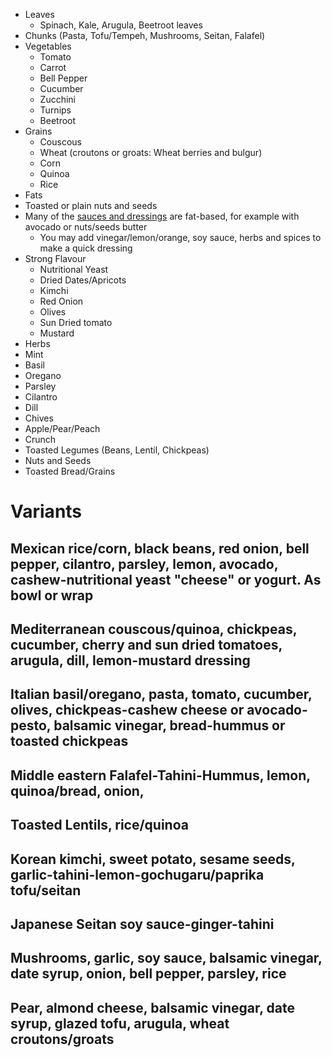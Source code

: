 - Leaves
  - Spinach, Kale, Arugula, Beetroot leaves
- Chunks (Pasta, Tofu/Tempeh, Mushrooms, Seitan, Falafel)
- Vegetables
  - Tomato
  - Carrot
  - Bell Pepper
  - Cucumber
  - Zucchini
  - Turnips
  - Beetroot
- Grains
  - Couscous
  - Wheat (croutons or groats: Wheat berries and bulgur)
  - Corn
  - Quinoa
  - Rice
- Fats
 - Toasted or plain nuts and seeds
 - Many of the [sauces and dressings](../auxiliary_ingredients/dressings_vinaigrettes_sauces.md) are fat-based, for example with avocado or nuts/seeds butter
   - You may add vinegar/lemon/orange, soy sauce, herbs and spices to make a quick dressing
- Strong Flavour
  - Nutritional Yeast
  - Dried Dates/Apricots
  - Kimchi
  - Red Onion
  - Olives
  - Sun Dried tomato
  - Mustard
- Herbs
 - Mint
 - Basil
 - Oregano
 - Parsley
 - Cilantro
 - Dill
 - Chives
- Apple/Pear/Peach
- Crunch
 - Toasted Legumes (Beans, Lentil, Chickpeas)
 - Nuts and Seeds
 - Toasted Bread/Grains


# Variants

## Mexican rice/corn, black beans, red onion, bell pepper, cilantro, parsley, lemon, avocado, cashew-nutritional yeast "cheese" or yogurt. As bowl or wrap
## Mediterranean couscous/quinoa, chickpeas,  cucumber, cherry and sun dried tomatoes, arugula, dill, lemon-mustard dressing
## Italian basil/oregano, pasta, tomato, cucumber, olives, chickpeas-cashew cheese or avocado-pesto, balsamic vinegar, bread-hummus or toasted chickpeas
## Middle eastern Falafel-Tahini-Hummus, lemon, quinoa/bread, onion,
## Toasted Lentils, rice/quinoa
## Korean kimchi, sweet potato, sesame seeds, garlic-tahini-lemon-gochugaru/paprika tofu/seitan
## Japanese Seitan soy sauce-ginger-tahini
## Mushrooms, garlic, soy sauce, balsamic vinegar, date syrup, onion, bell pepper, parsley, rice
## Pear, almond cheese, balsamic vinegar, date syrup, glazed tofu, arugula, wheat croutons/groats